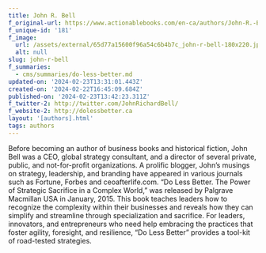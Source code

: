 ```yaml
---
title: John R. Bell
f_original-url: https://www.actionablebooks.com/en-ca/authors/John-R.-Bell/
f_unique-id: '181'
f_image:
  url: /assets/external/65d77a15600f96a54c6b4b7c_john-r-bell-180x220.jpeg
  alt: null
slug: john-r-bell
f_summaries:
  - cms/summaries/do-less-better.md
updated-on: '2024-02-23T13:31:01.443Z'
created-on: '2024-02-22T16:45:09.684Z'
published-on: '2024-02-23T13:42:23.311Z'
f_twitter-2: http://twitter.com/JohnRichardBell/
f_website-2: http://dolessbetter.ca
layout: '[authors].html'
tags: authors
---
```


Before becoming an author of business books and historical fiction, John Bell was a CEO, global strategy consultant, and a director of several private, public, and not-for-profit organizations. A prolific blogger, John’s musings on strategy, leadership, and branding have appeared in various journals such as Fortune, Forbes and ceoafterlife.com. “Do Less Better. The Power of Strategic Sacrifice in a Complex World,” was released by Palgrave Macmillan USA in January, 2015. This book teaches leaders how to recognize the complexity within their businesses and reveals how they can simplify and streamline through specialization and sacrifice. For leaders, innovators, and entrepreneurs who need help embracing the practices that foster agility, foresight, and resilience, “Do Less Better” provides a tool-kit of road-tested strategies.

